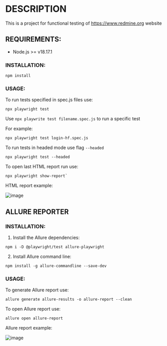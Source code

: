 # DESCRIPTION
This is a project for functional testing of https://www.redmine.org website
## REQUIREMENTS:

 - Node.js >= v18.17.1

### INSTALLATION:
```
npm install
```
### USAGE:
To run tests specified in spec.js files use:
```
npx playwright test
```

Use `npx playwrite test filename.spec.js` to run a specific test

For example:

    npx playwright test login-hf.spec.js

To run tests in headed mode use flag `--headed` 

    npx playwright test --headed

To open last HTML report run use:
```
npx playwright show-report`
```
HTML report example:

![image](https://github.com/MaxixV2/swt-playwright/assets/99399536/29f4958e-7be4-4013-9231-82be6dfc63da)


## ALLURE REPORTER

### INSTALLATION:
1. Install the Allure dependencies:
```
npm i -D @playwright/test allure-playwright
```
2. Install Allure command line:
```
npm install -g allure-commandline --save-dev
```
### USAGE:

To generate Allure report use:
```
allure generate allure-results -o allure-report --clean 
```
To open Allure report use:
```
allure open allure-report
```
Allure report example: 

![image](https://github.com/MaxixV2/swt-playwright/assets/99399536/0ca075f9-bcf1-4772-bbbd-a0857bd1aebd)
